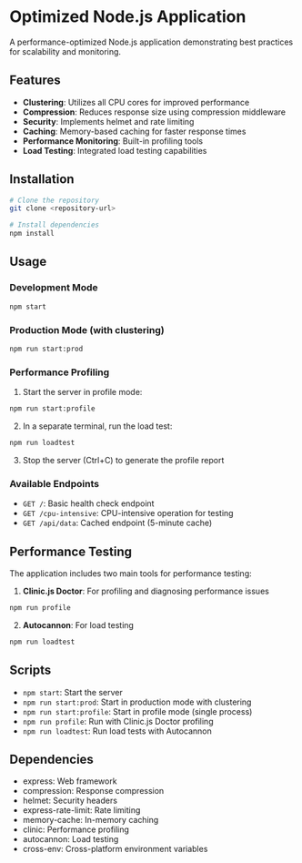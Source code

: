 # Optimized Node.js Application

A performance-optimized Node.js application demonstrating best practices for scalability and monitoring.

## Features

- **Clustering**: Utilizes all CPU cores for improved performance
- **Compression**: Reduces response size using compression middleware
- **Security**: Implements helmet and rate limiting
- **Caching**: Memory-based caching for faster response times
- **Performance Monitoring**: Built-in profiling tools
- **Load Testing**: Integrated load testing capabilities

## Installation

```bash
# Clone the repository
git clone <repository-url>

# Install dependencies
npm install
```

## Usage

### Development Mode
```bash
npm start
```

### Production Mode (with clustering)
```bash
npm run start:prod
```

### Performance Profiling

1. Start the server in profile mode:
```bash
npm run start:profile
```

2. In a separate terminal, run the load test:
```bash
npm run loadtest
```

3. Stop the server (Ctrl+C) to generate the profile report

### Available Endpoints

- `GET /`: Basic health check endpoint
- `GET /cpu-intensive`: CPU-intensive operation for testing
- `GET /api/data`: Cached endpoint (5-minute cache)

## Performance Testing

The application includes two main tools for performance testing:

1. **Clinic.js Doctor**: For profiling and diagnosing performance issues
```bash
npm run profile
```

2. **Autocannon**: For load testing
```bash
npm run loadtest
```

## Scripts

- `npm start`: Start the server
- `npm run start:prod`: Start in production mode with clustering
- `npm run start:profile`: Start in profile mode (single process)
- `npm run profile`: Run with Clinic.js Doctor profiling
- `npm run loadtest`: Run load tests with Autocannon

## Dependencies

- express: Web framework
- compression: Response compression
- helmet: Security headers
- express-rate-limit: Rate limiting
- memory-cache: In-memory caching
- clinic: Performance profiling
- autocannon: Load testing
- cross-env: Cross-platform environment variables
